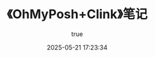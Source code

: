 ---
pageComponent:
  name: Catalogue
  data:
    path: 《OhMyPosh+Clink》笔记
    imgUrl: https://seeklogo.com/images/G/git-bash-logo-B6475E8359-seeklogo.com.png
    description: 本章内容为博主在原教程基础上添加学习笔记，教程版权归原作者所有。来源：<a href='https://wangdoc.com/javascript/' target='_blank'>Git教程</a>
title: 《OhMyPosh+Clink》笔记
date: 2025-05-21 17:23:34
permalink: /notes/windows/
article: false
comment: false
editLink: false
author:
  name: MeiChen
  link: https://github.com/mtl-123
---